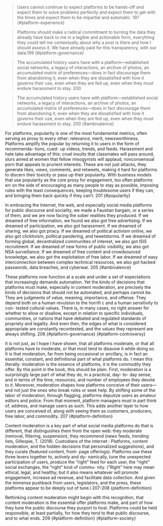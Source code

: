 > Users cannot continue to expect platforms to be hands-off and expect them to solve problems perfectly and expect them to get with the times and expect them to be impartial and automatic. 197 {#platform-experience}

> Platforms should make a radical commitment to turning the data they already have back to me in a legible and actionable form, everything they could tell me contextually about why a post is there and how I should assess it. We have already paid for this transparency, with our data.199 {#platform-governance}


> The accumulated history users have with a platform—established social networks, a legacy of interactions, an archive of photos, an accumulated matrix of preferences—does in fact discourage them from abandoning it, even when they are dissatisfied with how it governs their use, even when they are fed up, even when they must endure harassment to stay. 200 


>The accumulated history users have with  platform—established social networks, a legacy of interactions, an archive of photos, an accumulated matrix of preferences—does in fact discourage them from abandoning it, even when they are dissatisfied with how it governs their use, even when they are fed up, even when they must endure harassment to stay. 200 {#ambivalence}

For platforms, popularity is one of the most fundamental metrics, often serving as proxy to every other: relevance, merit, newsworthiness. Platforms amplify the popular by returning it to users in the form of recommenda- tions, cued- up videos, trends, and feeds. Harassment and hate take advantage of this: cruel insults that classmates will pass around, slurs aimed at women that fellow misogynists will applaud, nonconsensual porn that appeals to prurient interests. These are not just attacks, they generate likes, views, comments, and retweets, making it hard for platforms to discern their toxicity or pass up their popularity. With business models that use popularity as the core proxy for engagement, too often platforms err on the side of encouraging as many people to stay as possible, imposing rules with the least consequences, keeping troublesome users if they can, and bringing them back quickly if they can’t. 201 {#popularity}

In embracing the Internet, the web, and especially social media platforms for public discourse and sociality, we made a Faustian bargain, or a series of them, and we are now facing the sober realities they produced. If we dreamed of free information, we found we also got free advertising. If we dreamed of participation, we also got harassment. If we dreamed of sharing, we also got piracy. If we dreamed of political activism online, we also got clicktivism, political pandering, and tweetstorms. If we dreamed of forming global, decentralized communities of interest, we also got ISIS recruitment. If we dreamed of new forms of public visibility, we also got NSA surveillance. If we dreamed of free content and crowdsourced knowledge, we also got the exploitation of free labor. If we dreamed of easy interconnection between complex technical resources, we also got hacked passwords, data breaches, and cyberwar. 205 {#ambivalence}

These platforms now function at a scale and under a set of expectations that increasingly demands automation. Yet the kinds of decisions that platforms must make, especially in content moderation, are precisely the kinds of decisions that should not be automated, and perhaps cannot be. They are judgments of value, meaning, importance, and offense. They depend both on a human revulsion to the horrifi c and a human sensitivity to con- tested cultural values. There is, in many cases, no right answer for whether to allow or disallow, except in relation to specific individuals, communities, or nations that have debated and regulated standards of propriety and legality. And even then, the edges of what is considered appropriate are constantly recontested, and the values they represent are always shifting. 206 {#platform-governance} {#platform-controversy}

It is not just, as I hope I have shown, that all platforms moderate, or that all platforms have to moderate, or that most tend to disavow it while doing so. It is that moderation, far from being occasional or ancillary, is in fact an essential, constant, and definitional part of what platforms do. I mean this literally: moderation is the essence of platforms, it is the commodity they offer. By this point in the book, this should be plain. First, moderation is a surprisingly large part of what they do, in a practical, day- to- day sense, and in terms of the time, resources, and number of employees they devote to it. Moreover, moderation shapes how platforms conceive of their users—and not just the ones who break rules or seek help. By shifting some of the labor of moderation, through flagging, platforms deputize users as amateur editors and police. From that moment, platform managers must in part think of, address, and manage users as such. This adds another layer to how users are conceived of, along with seeing them as customers, producers, free labor, and commodity. 207 {#platform-definition}

Content moderation is a key part of what social media platforms do that is different, that distinguishes them from the open web: they moderate (removal, filtering, suspension), they recommend (news feeds, trending lists, Gillespie, T. (2018). Custodians of the internet : Platforms, content moderation, and the hidden decisions that personalized suggestions), and they curate (featured content, front- page offerings). Platforms use these three levers together to, actively and dy- namically, tune the unexpected participation of users, produce the “right” feed for each user, the “right” social exchanges, the “right” kind of commu- nity. (“Right” here may mean ethical, legal, and healthy; but it also means whatever will promote engagement, increase ad revenue, and facilitate data collection. And given the immense pushback from users, legislators, and the press, these platforms appear to be deeply out of tune.i 207-208 {platform-definition}

Rethinking content moderation might begin with this recognition, that content moderation is the essential offer platforms make, and part of how they tune the public discourse they purport to host. Platforms could be held responsible, at least partially, for how they tend to that public discourse, and to what ends. 209 {#platform-definition} {#platform-society}



